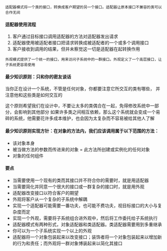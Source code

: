 ```text
适配器模式将一个类的接口，转换成客户期望的另一个接口。适配器让原本接口不兼容的类可以合作无间
```

#### 适配器使用流程
1. 客户通过目标接口调用适配器的方法对适配器发出请求
2. 适配器使用被适配者接口把请求转换成被适配者的一个或多个调用接口
3. 客户接收到调用的结果，但并未察觉这一切是适配器在起转换作用

```text
外观模式提供了一个统一的接口，用来访问子系统中的一群接口。外观定义了一个高层接口，让子系统更容易使用
```

#### 最少知识原则：只和你的密友谈话
当你正在设计一个系统，不管是任何对象，你都要注意它所交互的类有哪些，
并注意他和这些类是如何交互的

这个原则希望我们在设计中，不要让太多的类偶合在一起，免得修改系统中一部分，会影响到其他部分
如果许多类之间相互依赖，那么这个系统就会变成一个易碎的系统，他需要花许多成本维护，也会因为太复杂而不容易被给其他人了解

#### 最少知识原则实现方针：在对象的方法内，我们应该调用属于以下范围的方法：
- 该对象本身
- 被当做方法的参数而传进来的对象
= 此方法所创建或实例化的任何对象
- 对象的任何组件

#### 要点
- 当需要使用一个现有的类而其接口并不符合你的需要时，就是用适配器
- 当需要简化并同意一个很大的接口或一群复杂的接口时，就是用外观
- 适配器改变接口以符合客户的期望
- 外观将客户从一个复杂的子系统中解耦
- 实现一个适配器可能需要一番功夫，也可能不费功夫，视目标接口的大小与复杂度而定
- 实现一个外观，需要将子系统组合进外观中，然后将工作委托给子系统执行
- 适配器模式有两种形式，对象适配器和类适配器。类适配器需要用到多重继承
- 你可以为一个子系统实现一个以上的外观
- 适配器将一个对象包装起来以改变接口；装饰者将一个对象包装起来以增加新的行为和责任；而外观将一群对象博装起来以简化其接口
